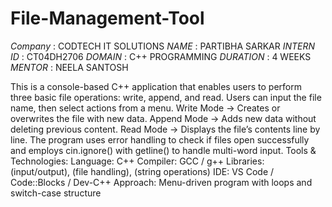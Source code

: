# File-Management-Tool
*Company*   :  CODTECH IT SOLUTIONS
*NAME*      :  PARTIBHA SARKAR
*INTERN ID* :  CT04DH2706
*DOMAIN*    :  C++ PROGRAMMING
*DURATION*  :  4 WEEKS
*MENTOR*    :  NEELA SANTOSH

This is a console-based C++ application that enables users to perform three basic file operations: write, append, and read. Users can input the file name, then select actions from a menu.
Write Mode → Creates or overwrites the file with new data.
Append Mode → Adds new data without deleting previous content.
Read Mode → Displays the file’s contents line by line.
The program uses error handling to check if files open successfully and employs cin.ignore() with getline() to handle multi-word input.
Tools & Technologies:
Language: C++
Compiler: GCC / g++
Libraries: <iostream> (input/output), <fstream> (file handling), <string> (string operations)
IDE: VS Code / Code::Blocks / Dev-C++
Approach: Menu-driven program with loops and switch-case structure
